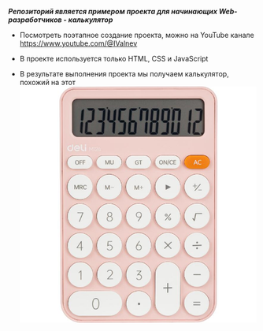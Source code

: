 ***Репозиторий является примером проекта для начинающих Web-разработчиков - калькулятор***
- Посмотреть поэтапное создание проекта, можно на YouTube канале https://www.youtube.com/@IValnev
- В проекте используется только HTML, CSS и JavaScript

- В результате выполнения проекта мы получаем калькулятор, похожий на этот
![](https://github.com/crazymaza/calculator-js/blob/master/template-style.jpg)
